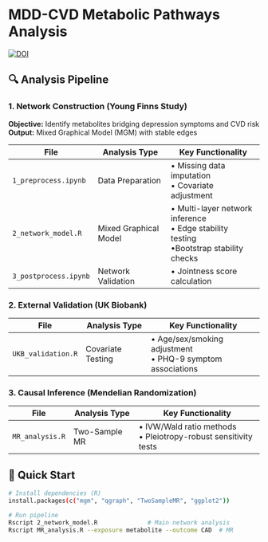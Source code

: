# MDD-CVD Metabolic Pathways Analysis

[![DOI](https://img.shields.io/badge/DOI-10.1016%2Fj.bpsgos.2025.100528-blue)](https://doi.org/10.1093/ehjopen/oeaf038)

## 🔍 Analysis Pipeline

### 1. Network Construction (Young Finns Study)
**Objective:** Identify metabolites bridging depression symptoms and CVD risk  
**Output:** Mixed Graphical Model (MGM) with stable edges

| File | Analysis Type | Key Functionality |
|------|--------------|------------------|
| `1_preprocess.ipynb` | Data Preparation | • Missing data imputation<br>• Covariate adjustment |
| `2_network_model.R` | Mixed Graphical Model | • Multi-layer network inference<br>• Edge stability testing<br>•Bootstrap stability checks |
| `3_postprocess.ipynb` | Network Validation | • Jointness score calculation |

### 2. External Validation (UK Biobank)

| File | Analysis Type | Key Functionality |
|------|--------------|------------------|
| `UKB_validation.R` | Covariate Testing | • Age/sex/smoking adjustment<br>• PHQ-9 symptom associations |

### 3. Causal Inference (Mendelian Randomization)

| File | Analysis Type | Key Functionality |
|------|--------------|------------------|
| `MR_analysis.R` | Two-Sample MR | • IVW/Wald ratio methods<br>• Pleiotropy-robust sensitivity tests |

## 🚀 Quick Start

```bash
# Install dependencies (R)
install.packages(c("mgm", "qgraph", "TwoSampleMR", "ggplot2"))

# Run pipeline
Rscript 2_network_model.R              # Main network analysis
Rscript MR_analysis.R --exposure metabolite --outcome CAD  # MR
